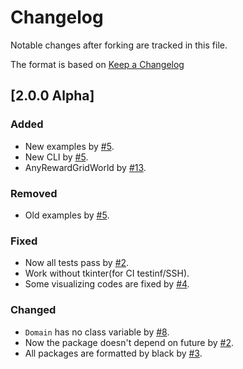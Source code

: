 # Changelog

Notable changes after forking are tracked in this file.

The format is based on [Keep a Changelog](http://keepachangelog.com/en/1.0.0/)

## [2.0.0 Alpha]

### Added
* New examples by [#5](https://github.com/kngwyu/rlpy3/pull/5).
* New CLI by [#5](https://github.com/kngwyu/rlpy3/pull/5).
* AnyRewardGridWorld by [#13](https://github.com/kngwyu/rlpy3/pull/13).

### Removed
* Old examples by [#5](https://github.com/kngwyu/rlpy3/pull/5).

### Fixed
* Now all tests pass by [#2](https://github.com/kngwyu/rlpy3/pull/2).
* Work without tkinter(for CI testinf/SSH).
* Some visualizing codes are fixed by [#4](https://github.com/kngwyu/rlpy3/pull/4).

### Changed
* `Domain` has no class variable by [#8](https://github.com/kngwyu/rlpy3/pull/2).
* Now the package doesn't depend on future by [#2](https://github.com/kngwyu/rlpy3/pull/2).
* All packages are formatted by black by [#3](https://github.com/kngwyu/rlpy3/pull/3).
